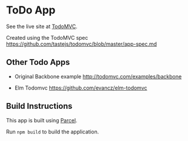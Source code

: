 ToDo App
========

See the live site at [TodoMVC](https://reverent-dubinsky-839d96.netlify.com/).

Created using the TodoMVC spec <https://github.com/tastejs/todomvc/blob/master/app-spec.md>

## Other Todo Apps

- Original Backbone example <http://todomvc.com/examples/backbone>

- Elm Todomvc <https://github.com/evancz/elm-todomvc>

## Build Instructions

This app is built using [Parcel](https://parceljs.org).

Run `npm build` to build the application.
